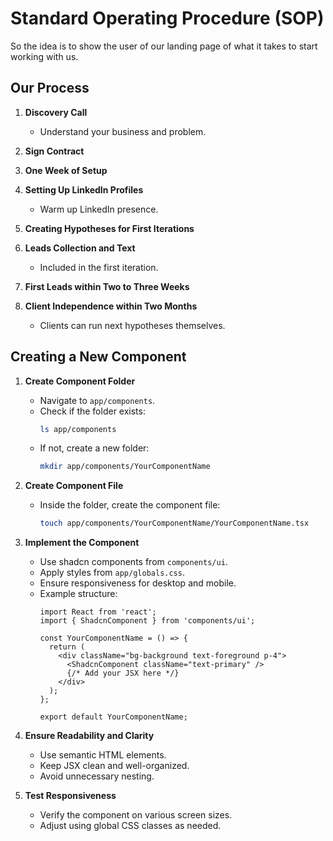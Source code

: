 # Standard Operating Procedure (SOP)

So the idea is to show the user of our landing page of what it takes to start working with us.

## Our Process

1. **Discovery Call**
   - Understand your business and problem.

2. **Sign Contract**

3. **One Week of Setup**

4. **Setting Up LinkedIn Profiles**
   - Warm up LinkedIn presence.

5. **Creating Hypotheses for First Iterations**

6. **Leads Collection and Text**
   - Included in the first iteration.

7. **First Leads within Two to Three Weeks**

8. **Client Independence within Two Months**
   - Clients can run next hypotheses themselves.

## Creating a New Component

1. **Create Component Folder**
   - Navigate to `app/components`.
   - Check if the folder exists:
     ```bash
     ls app/components
     ```
   - If not, create a new folder:
     ```bash
     mkdir app/components/YourComponentName
     ```

2. **Create Component File**
   - Inside the folder, create the component file:
     ```bash
     touch app/components/YourComponentName/YourComponentName.tsx
     ```

3. **Implement the Component**
   - Use shadcn components from `components/ui`.
   - Apply styles from `app/globals.css`.
   - Ensure responsiveness for desktop and mobile.
   - Example structure:
     ```typescript:app/components/YourComponentName/YourComponentName.tsx
     import React from 'react';
     import { ShadcnComponent } from 'components/ui';

     const YourComponentName = () => {
       return (
         <div className="bg-background text-foreground p-4">
           <ShadcnComponent className="text-primary" />
           {/* Add your JSX here */}
         </div>
       );
     };

     export default YourComponentName;
     ```

4. **Ensure Readability and Clarity**
   - Use semantic HTML elements.
   - Keep JSX clean and well-organized.
   - Avoid unnecessary nesting.

5. **Test Responsiveness**
   - Verify the component on various screen sizes.
   - Adjust using global CSS classes as needed.

